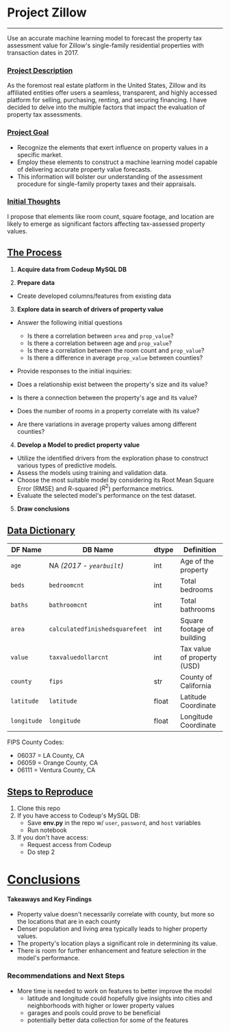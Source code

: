 # Project Zillow

---

Use an accurate machine learning model to forecast the property tax assessment value for Zillow's single-family residential properties with transaction dates in 2017.

### <u>Project Description</u>

As the foremost real estate platform in the United States, Zillow and its affiliated entities offer users a seamless, transparent, and highly accessed platform for selling, purchasing, renting, and securing financing. I have decided to delve into the multiple factors that impact the evaluation of property tax assessments.

### <u>Project Goal</u>

* Recognize the elements that exert influence on property values in a specific market.
* Employ these elements to construct a machine learning model capable of delivering accurate property value forecasts.
* This information will bolster our understanding of the assessment procedure for single-family property taxes and their appraisals.

### <u>Initial Thoughts</u>

I propose that elements like room count, square footage, and location are likely to emerge as significant factors affecting tax-assessed property values.

## <u>The Process</u>

1. **Acquire data from Codeup MySQL DB**

2. **Prepare data**

  * Create developed columns/features from existing data

3. **Explore data in search of drivers of property value**

  * Answer the following initial questions
    * Is there a correlation between `area` and `prop_value`?
    * Is there a correlation between age and `prop_value`?
    * Is there a correlation between the room count and `prop_value`?
    * Is there a difference in average `prop_value` between counties?

  * Provide responses to the initial inquiries:
   * Does a relationship exist between the property's size and its value?
   * Is there a connection between the property's age and its value?
   * Does the number of rooms in a property correlate with its value?
   * Are there variations in average property values among different counties?

4. **Develop a Model to predict property value**

  * Utilize the identified drivers from the exploration phase to construct various types of predictive models.
  * Assess the models using training and validation data.
  * Choose the most suitable model by considering its Root Mean Square Error (RMSE) and R-squared ($R^2$) performance metrics.
  * Evaluate the selected model's performance on the test dataset.

5. **Draw conclusions**

## <u>Data Dictionary</u>

| DF Name    |          DB Name              | dtype | Definition                  |
| ---------- | ----------------------------- | ----- | --------------------------- | 
| `age`      | NA *(2017 - `yearbuilt`)*     | int   | Age of the property         |
| `beds`     | `bedroomcnt`                  | int   | Total bedrooms              |
| `baths`    | `bathroomcnt`                 | int   | Total bathrooms             |
| `area`     | `calculatedfinishedsquarefeet`| int   | Square footage of building  |
| `value`    | `taxvaluedollarcnt`           | int   | Tax value of property (USD) |
| `county`   | `fips`                        | str   | County of California        |
| `latitude` | `latitude`                    | float | Latitude Coordinate         |
| `longitude`| `longitude`                   | float | Longitude Coordinate        |

FIPS County Codes:

* 06037 = LA County, CA
* 06059 = Orange County, CA
* 06111 = Ventura County, CA

## <u>Steps to Reproduce</u>

1) Clone this repo
2) If you have access to Codeup's MySQL DB:
   - Save **env.py** in the repo w/ `user`, `password`, and `host` variables
   - Run notebook
3) If you don't have access:
   - Request access from Codeup
   - Do step 2

# <u>Conclusions</u>

#### Takeaways and Key Findings

* Property value doesn't necessarily correlate with county, but more so the locations that are in each county
* Denser population and living area typically leads to higher property values.
* The property's location plays a significant role in determining its value.
* There is room for further enhancement and feature selection in the model's performance.

### Recommendations and Next Steps

* More time is needed to work on features to better improve the model
    - latitude and longitude could hopefully give insights into cities and neighborhoods with higher or lower property values
    - garages and pools could prove to be beneficial
    - potentially better data collection for some of the features